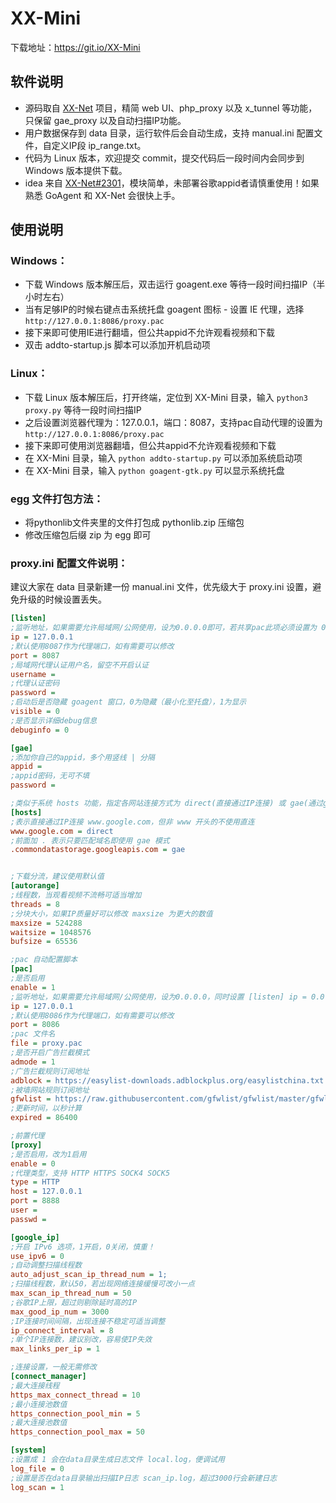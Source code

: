 # XX-Mini

下载地址：https://git.io/XX-Mini

## 软件说明
* 源码取自 [XX-Net](https://github.com/XX-net/XX-Net) 项目，精简 web UI、php_proxy 以及 x_tunnel 等功能，只保留 gae_proxy 以及自动扫描IP功能。
* 用户数据保存到 data 目录，运行软件后会自动生成，支持 manual.ini 配置文件，自定义IP段 ip_range.txt。
* 代码为 Linux 版本，欢迎提交 commit，提交代码后一段时间内会同步到 Windows 版本提供下载。
* idea 来自 [XX-Net#2301](https://github.com/XX-net/XX-Net/issues/2301)，模块简单，未部署谷歌appid者请慎重使用！如果熟悉 GoAgent 和 XX-Net 会很快上手。

## 使用说明
### Windows：
* 下载 Windows 版本解压后，双击运行 goagent.exe 等待一段时间扫描IP（半小时左右）
* 当有足够IP的时候右键点击系统托盘 goagent 图标 - 设置 IE 代理，选择 `http://127.0.0.1:8086/proxy.pac`
* 接下来即可使用IE进行翻墙，但公共appid不允许观看视频和下载
* 双击 addto-startup.js 脚本可以添加开机启动项

### Linux：
* 下载 Linux 版本解压后，打开终端，定位到 XX-Mini 目录，输入 `python3 proxy.py` 等待一段时间扫描IP
* 之后设置浏览器代理为：127.0.0.1，端口：8087，支持pac自动代理的设置为 `http://127.0.0.1:8086/proxy.pac`
* 接下来即可使用浏览器翻墙，但公共appid不允许观看视频和下载
* 在 XX-Mini 目录，输入 `python addto-startup.py` 可以添加系统启动项
* 在 XX-Mini 目录，输入 `python goagent-gtk.py` 可以显示系统托盘

### egg 文件打包方法：
* 将pythonlib文件夹里的文件打包成 pythonlib.zip 压缩包
* 修改压缩包后缀 zip 为 egg 即可

### proxy.ini 配置文件说明：
建议大家在 data 目录新建一份 manual.ini 文件，优先级大于 proxy.ini 设置，避免升级的时候设置丢失。
```ini
[listen]
;监听地址，如果需要允许局域网/公网使用，设为0.0.0.0即可，若共享pac此项必须设置为 0.0.0.0
ip = 127.0.0.1
;默认使用8087作为代理端口，如有需要可以修改
port = 8087
;局域网代理认证用户名，留空不开启认证
username =
;代理认证密码
password =
;启动后是否隐藏 goagent 窗口，0为隐藏（最小化至托盘），1为显示
visible = 0
;是否显示详细debug信息
debuginfo = 0

[gae]
;添加你自己的appid，多个用竖线 | 分隔
appid = 
;appid密码，无可不填
password = 

;类似于系统 hosts 功能，指定各网站连接方式为 direct(直接通过IP连接) 或 gae(通过gae连接)
[hosts]
;表示直接通过IP连接 www.google.com，但非 www 开头的不使用直连
www.google.com = direct
;前面加 . 表示只要匹配域名即使用 gae 模式
.commondatastorage.googleapis.com = gae


;下载分流，建议使用默认值
[autorange]
;线程数，当观看视频不流畅可适当增加
threads = 8
;分块大小，如果IP质量好可以修改 maxsize 为更大的数值
maxsize = 524288
waitsize = 1048576
bufsize = 65536

;pac 自动配置脚本
[pac]
;是否启用
enable = 1
;监听地址，如果需要允许局域网/公网使用，设为0.0.0.0，同时设置 [listen] ip = 0.0.0.0 否则无效
ip = 127.0.0.1
;默认使用8086作为代理端口，如有需要可以修改
port = 8086
;pac 文件名
file = proxy.pac
;是否开启广告拦截模式
admode = 1
;广告拦截规则订阅地址
adblock = https://easylist-downloads.adblockplus.org/easylistchina.txt
;被墙网站规则订阅地址
gfwlist = https://raw.githubusercontent.com/gfwlist/gfwlist/master/gfwlist.txt
;更新时间，以秒计算
expired = 86400

;前置代理
[proxy]
;是否启用，改为1启用
enable = 0
;代理类型，支持 HTTP HTTPS SOCK4 SOCK5
type = HTTP
host = 127.0.0.1
port = 8888
user =
passwd =

[google_ip]
;开启 IPv6 选项，1开启，0关闭，慎重！
use_ipv6 = 0
;自动调整扫描线程数
auto_adjust_scan_ip_thread_num = 1;
;扫描线程数，默认50，若出现网络连接缓慢可改小一点
max_scan_ip_thread_num = 50
;谷歌IP上限，超过则剔除延时高的IP
max_good_ip_num = 3000
;IP连接时间间隔，出现连接不稳定可适当调整
ip_connect_interval = 8
;单个IP连接数，建议别改，容易使IP失效
max_links_per_ip = 1

;连接设置，一般无需修改
[connect_manager]
;最大连接线程
https_max_connect_thread = 10
;最小连接池数值
https_connection_pool_min = 5
;最大连接池数值
https_connection_pool_max = 50

[system]
;设置成 1 会在data目录生成日志文件 local.log，便调试用
log_file = 0
;设置是否在data目录输出扫描IP日志 scan_ip.log，超过3000行会新建日志
log_scan = 1
```